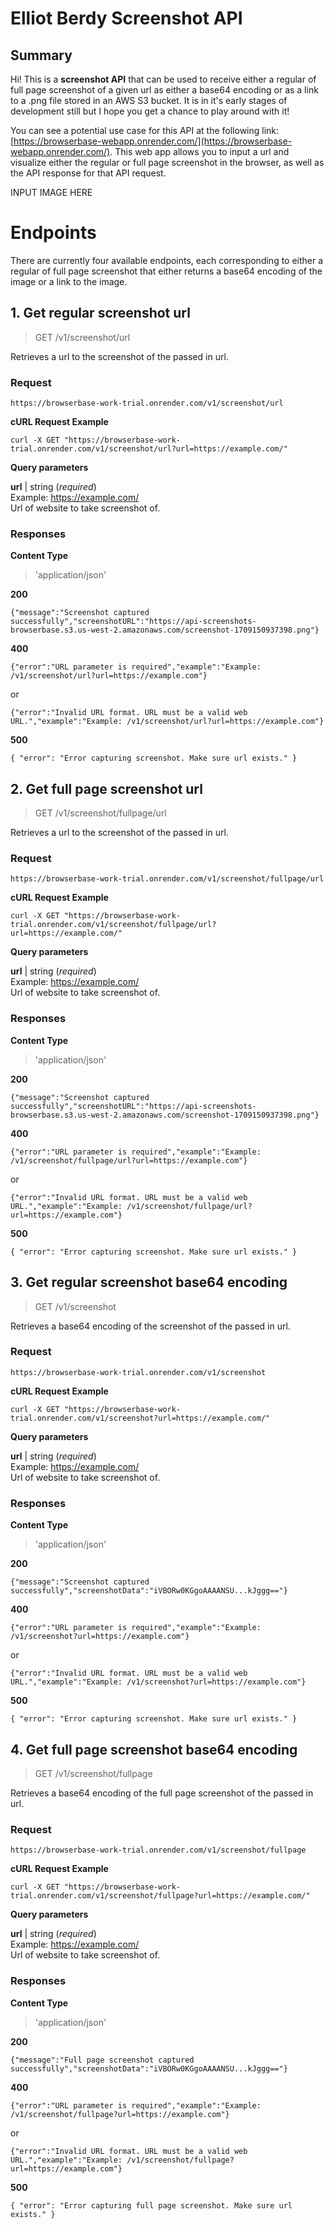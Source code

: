 # Elliot Berdy Screenshot API

## Summary

Hi! This is a **screenshot API** that can be used to receive either a regular of full page screenshot of a given url as either a base64 encoding or as a link to a .png file stored in an AWS S3 bucket. It is in it's early stages of development still but I hope you get a chance to play around with it!

You can see a potential use case for this API at the following link: [https://browserbase-webapp.onrender.com/](https://browserbase-webapp.onrender.com/). This web app allows you to input a url and visualize either the regular or full page screenshot in the browser, as well as the API response for that API request.

INPUT IMAGE HERE

# Endpoints

There are currently four available endpoints, each corresponding to either a regular of full page screenshot that either returns a base64 encoding of the image or a link to the image.

## 1. Get regular screenshot url

> GET /v1/screenshot/url

Retrieves a url to the screenshot of the passed in url.

### Request

    https://browserbase-work-trial.onrender.com/v1/screenshot/url

**cURL Request Example**

    curl -X GET "https://browserbase-work-trial.onrender.com/v1/screenshot/url?url=https://example.com/"

**Query parameters**

**url** | string (_required_)  
Example: https://example.com/  
Url of website to take screenshot of.

### Responses

**Content Type**

> 'application/json'

**200**

    {"message":"Screenshot captured successfully","screenshotURL":"https://api-screenshots-browserbase.s3.us-west-2.amazonaws.com/screenshot-1709150937398.png"}

**400**

    {"error":"URL parameter is required","example":"Example: /v1/screenshot/url?url=https://example.com"}

or

    {"error":"Invalid URL format. URL must be a valid web URL.","example":"Example: /v1/screenshot/url?url=https://example.com"}

**500**

    { "error": "Error capturing screenshot. Make sure url exists." }

## 2. Get full page screenshot url

> GET /v1/screenshot/fullpage/url

Retrieves a url to the screenshot of the passed in url.

### Request

    https://browserbase-work-trial.onrender.com/v1/screenshot/fullpage/url

**cURL Request Example**

    curl -X GET "https://browserbase-work-trial.onrender.com/v1/screenshot/fullpage/url?url=https://example.com/"

**Query parameters**

**url** | string (_required_)  
Example: https://example.com/  
Url of website to take screenshot of.

### Responses

**Content Type**

> 'application/json'

**200**

    {"message":"Screenshot captured successfully","screenshotURL":"https://api-screenshots-browserbase.s3.us-west-2.amazonaws.com/screenshot-1709150937398.png"}

**400**

    {"error":"URL parameter is required","example":"Example: /v1/screenshot/fullpage/url?url=https://example.com"}

or

    {"error":"Invalid URL format. URL must be a valid web URL.","example":"Example: /v1/screenshot/fullpage/url?url=https://example.com"}

**500**

    { "error": "Error capturing screenshot. Make sure url exists." }

## 3. Get regular screenshot base64 encoding

> GET /v1/screenshot

Retrieves a base64 encoding of the screenshot of the passed in url.

### Request

    https://browserbase-work-trial.onrender.com/v1/screenshot

**cURL Request Example**

    curl -X GET "https://browserbase-work-trial.onrender.com/v1/screenshot?url=https://example.com/"

**Query parameters**

**url** | string (_required_)  
Example: https://example.com/  
Url of website to take screenshot of.

### Responses

**Content Type**

> 'application/json'

**200**

    {"message":"Screenshot captured successfully","screenshotData":"iVBORw0KGgoAAAANSU...kJggg=="}

**400**

    {"error":"URL parameter is required","example":"Example: /v1/screenshot?url=https://example.com"}

or

    {"error":"Invalid URL format. URL must be a valid web URL.","example":"Example: /v1/screenshot?url=https://example.com"}

**500**

    { "error": "Error capturing screenshot. Make sure url exists." }

## 4. Get full page screenshot base64 encoding

> GET /v1/screenshot/fullpage

Retrieves a base64 encoding of the full page screenshot of the passed in url.

### Request

    https://browserbase-work-trial.onrender.com/v1/screenshot/fullpage

**cURL Request Example**

    curl -X GET "https://browserbase-work-trial.onrender.com/v1/screenshot/fullpage?url=https://example.com/"

**Query parameters**

**url** | string (_required_)  
Example: https://example.com/  
Url of website to take screenshot of.

### Responses

**Content Type**

> 'application/json'

**200**

    {"message":"Full page screenshot captured successfully","screenshotData":"iVBORw0KGgoAAAANSU...kJggg=="}

**400**

    {"error":"URL parameter is required","example":"Example: /v1/screenshot/fullpage?url=https://example.com"}

or

    {"error":"Invalid URL format. URL must be a valid web URL.","example":"Example: /v1/screenshot/fullpage?url=https://example.com"}

**500**

    { "error": "Error capturing full page screenshot. Make sure url exists." }
